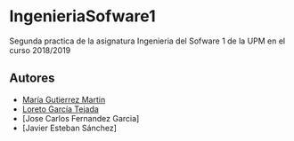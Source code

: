 # IngenieriaSofware1
Segunda practica de la asignatura Ingenieria del Sofware 1 de la UPM en el curso 2018/2019
## Autores
- [María Gutierrez Martin](https://github.com/Meery14)
- [Loreto García Tejada](https://github.com/loretogt)
- [Jose Carlos Fernandez Garcia]
- [Javier Esteban Sánchez]
